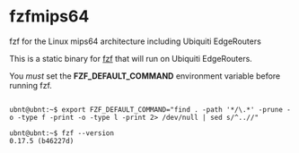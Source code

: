 # fzfmips64
fzf for the Linux mips64 architecture including Ubiquiti EdgeRouters

This is a static binary for [fzf](https://github.com/junegunn/fzf) that will run on Ubiquiti EdgeRouters. 

You *must* set the **FZF_DEFAULT_COMMAND** environment variable before running fzf.

```

ubnt@ubnt:~$ export FZF_DEFAULT_COMMAND="find . -path '*/\.*' -prune -o -type f -print -o -type l -print 2> /dev/null | sed s/^..//"

ubnt@ubnt:~$ fzf --version
0.17.5 (b46227d)
```

